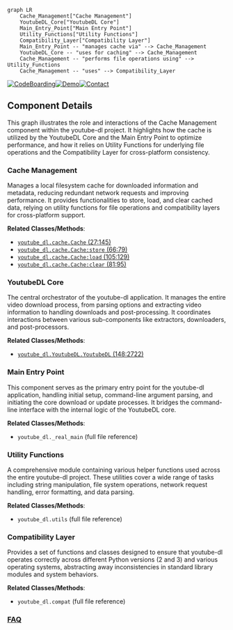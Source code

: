 ```mermaid
graph LR
    Cache_Management["Cache Management"]
    YoutubeDL_Core["YoutubeDL Core"]
    Main_Entry_Point["Main Entry Point"]
    Utility_Functions["Utility Functions"]
    Compatibility_Layer["Compatibility Layer"]
    Main_Entry_Point -- "manages cache via" --> Cache_Management
    YoutubeDL_Core -- "uses for caching" --> Cache_Management
    Cache_Management -- "performs file operations using" --> Utility_Functions
    Cache_Management -- "uses" --> Compatibility_Layer
```
[![CodeBoarding](https://img.shields.io/badge/Generated%20by-CodeBoarding-9cf?style=flat-square)](https://github.com/CodeBoarding/GeneratedOnBoardings)[![Demo](https://img.shields.io/badge/Try%20our-Demo-blue?style=flat-square)](https://www.codeboarding.org/demo)[![Contact](https://img.shields.io/badge/Contact%20us%20-%20contact@codeboarding.org-lightgrey?style=flat-square)](mailto:contact@codeboarding.org)

## Component Details

This graph illustrates the role and interactions of the Cache Management component within the youtube-dl project. It highlights how the cache is utilized by the YoutubeDL Core and the Main Entry Point to optimize performance, and how it relies on Utility Functions for underlying file operations and the Compatibility Layer for cross-platform consistency.

### Cache Management
Manages a local filesystem cache for downloaded information and metadata, reducing redundant network requests and improving performance. It provides functionalities to store, load, and clear cached data, relying on utility functions for file operations and compatibility layers for cross-platform support.


**Related Classes/Methods**:

- <a href="https://github.com/ytdl-org/youtube-dl/blob/master/youtube_dl/cache.py#L27-L145" target="_blank" rel="noopener noreferrer">`youtube_dl.cache.Cache` (27:145)</a>
- <a href="https://github.com/ytdl-org/youtube-dl/blob/master/youtube_dl/cache.py#L66-L79" target="_blank" rel="noopener noreferrer">`youtube_dl.cache.Cache:store` (66:79)</a>
- <a href="https://github.com/ytdl-org/youtube-dl/blob/master/youtube_dl/cache.py#L105-L129" target="_blank" rel="noopener noreferrer">`youtube_dl.cache.Cache:load` (105:129)</a>
- <a href="https://github.com/ytdl-org/youtube-dl/blob/master/youtube_dl/cache.py#L81-L95" target="_blank" rel="noopener noreferrer">`youtube_dl.cache.Cache:clear` (81:95)</a>


### YoutubeDL Core
The central orchestrator of the youtube-dl application. It manages the entire video download process, from parsing options and extracting video information to handling downloads and post-processing. It coordinates interactions between various sub-components like extractors, downloaders, and post-processors.


**Related Classes/Methods**:

- <a href="https://github.com/ytdl-org/youtube-dl/blob/master/youtube_dl/YoutubeDL.py#L148-L2722" target="_blank" rel="noopener noreferrer">`youtube_dl.YoutubeDL.YoutubeDL` (148:2722)</a>


### Main Entry Point
This component serves as the primary entry point for the youtube-dl application, handling initial setup, command-line argument parsing, and initiating the core download or update processes. It bridges the command-line interface with the internal logic of the YoutubeDL core.


**Related Classes/Methods**:

- `youtube_dl._real_main` (full file reference)


### Utility Functions
A comprehensive module containing various helper functions used across the entire youtube-dl project. These utilities cover a wide range of tasks including string manipulation, file system operations, network request handling, error formatting, and data parsing.


**Related Classes/Methods**:

- `youtube_dl.utils` (full file reference)


### Compatibility Layer
Provides a set of functions and classes designed to ensure that youtube-dl operates correctly across different Python versions (2 and 3) and various operating systems, abstracting away inconsistencies in standard library modules and system behaviors.


**Related Classes/Methods**:

- `youtube_dl.compat` (full file reference)




### [FAQ](https://github.com/CodeBoarding/GeneratedOnBoardings/tree/main?tab=readme-ov-file#faq)